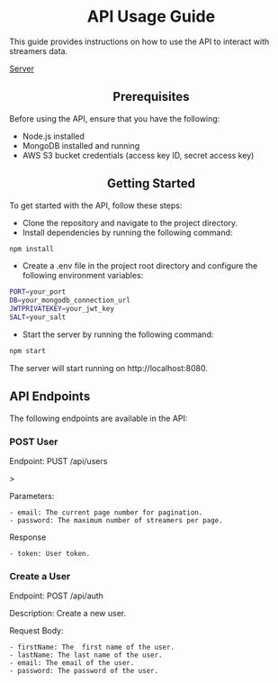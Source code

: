 <h1 align="center">API Usage Guide</h1>
This guide provides instructions on how to use the API to interact with streamers data.

[Server](https://miraplay-test-server-sqsv.onrender.com)

<h2 align="center">Prerequisites</h2>
Before using the API, ensure that you have the following:

- Node.js installed
- MongoDB installed and running
- AWS S3 bucket credentials (access key ID, secret access key)

<h2 align="center">Getting Started</h2>
To get started with the API, follow these steps:

- Clone the repository and navigate to the project directory.
- Install dependencies by running the following command:

``` bash
npm install
```

- Create a .env file in the project root directory and configure the following environment variables:

``` bash
PORT=your_port
DB=your_mongodb_connection_url
JWTPRIVATEKEY=your_jwt_key
SALT=your_salt
```

- Start the server by running the following command:

``` bash
npm start
```

The server will start running on http://localhost:8080.


<h2>API Endpoints</h2>
The following endpoints are available in the API:

<h3>POST User</h3>
<p>Endpoint: PUST /api/users</p>>
<p>Parameters:</p>

    - email: The current page number for pagination.
    - password: The maximum number of streamers per page.
    
<p>Response</p>

    - token: User token.
    
<h3>Create a User</h3>
<p>Endpoint: POST /api/auth</p>
<p>Description: Create a new user.</p>
<p>Request Body:</p>

    - firstName: The  first name of the user.
    - lastName: The last name of the user.
    - email: The email of the user.
    - password: The password of the user.